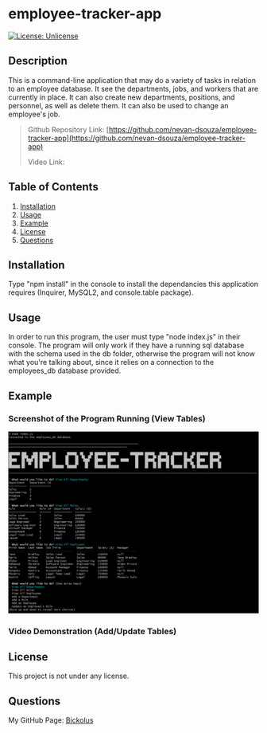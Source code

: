 # employee-tracker-app


[![License: Unlicense](https://img.shields.io/badge/license-Unlicense-blue.svg)](http://unlicense.org/)

## Description

This is a command-line application that may do a variety of tasks in relation to an employee database. It see the departments, jobs, and workers that are currently in place. It can also create new departments, positions, and personnel, as well as delete them. It can also be used to change an employee's job.

> Github Repository Link: [https://github.com/nevan-dsouza/employee-tracker-app](https://github.com/nevan-dsouza/employee-tracker-app)
>
> Video Link: []()


## Table of Contents

1. [Installation](#installation)
2. [Usage](#usage)
3. [Example](#example)
4. [License](#license)
5. [Questions](#questions)

## Installation

Type "npm install" in the console to install the dependancies this application requires (Inquirer, MySQL2, and console.table package). 

## Usage

In order to run this program, the user must type "node index.js" in their console. The program will only work if they have a running sql database with the schema used in the db folder, otherwise the program will not know what you're talking about, since it relies on a connection to the employees_db database provided.


## Example

### Screenshot of the Program Running (View Tables)

![Screenshot of the app running, showing tables of employee database](./images/program.png)

### Video Demonstration (Add/Update Tables)



## License

This project is not under any license.

## Questions

My GitHub Page: [Bickolus](https://github.com/nevan-dsouza)
